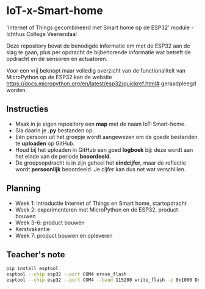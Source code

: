 # IoT-x-Smart-home
'Internet of Things gecombineerd met Smart home op de ESP32' module - Ichthus College Veenendaal

Deze repository bevat de benodigde informatie om met de 
ESP32 aan de slag te gaan, plus per opdracht de
bijbehorende informatie wat betreft de opdracht en de
sensoren en actuatoren.

Voor een vrij beknopt maar volledig overzicht van de
functionaliteit van MicroPython op de ESP32 kan de website
https://docs.micropython.org/en/latest/esp32/quickref.html#
geraadpleegd worden.

## Instructies
- Maak in je eigen repository een **map** met de naam IoT-Smart-home.
- Sla daarin je **.py** bestanden op.
- Eén persoon uit het groepje wordt aangewezen om de goede bestanden te **uploaden** op GitHub.
- Houd bij het uploaden in GitHub een goed **logboek** bij: deze wordt aan het einde van de periode **beoordeeld**.
- De groepsopdracht is in zijn geheel het **eindcijfer**, maar de reflectie wordt **persoonlijk** beoordeeld. Je cijfer kan dus net wat verschillen.

## Planning
- Week 1: introductie Internet of Things en Smart home, startopdracht
- Week 2: experimenteren met MicroPython en de ESP32, product bouwen
- Week 3-6: product bouwen
- Kerstvakantie
- Week 7: product bouwen en opleveren

## Teacher's note
```bash
pip install esptool
esptool --chip esp32 --port COM4 erase_flash
esptool --chip esp32 --port COM4 --baud 115200 write_flash -z 0x1000 Downloads\esp32-20210902-v1.17.bin
```
